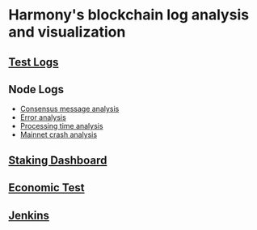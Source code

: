 # Harmony's blockchain log analysis and visualization
## [Test Logs](https://github.com/harmony-one/harmony-log-analysis/blob/master/projects/explorer_mini_log_analysis/README.md) 

## Node Logs
- [Consensus message analysis](https://github.com/harmony-one/harmony-log-analysis/blob/master/projects/consensus_message/README.md)
- [Error analysis](https://github.com/harmony-one/harmony-log-analysis/blob/master/projects/error_analysis/README.md)
- [Processing time analysis](https://github.com/harmony-one/harmony-log-analysis/blob/master/projects/processing_time/README.md)
- [Mainnet crash analysis](https://github.com/harmony-one/harmony-log-analysis/blob/master/projects/mainnet_down_analysis/README.md)

## [Staking Dashboard](https://github.com/harmony-one/harmony-log-analysis/blob/master/projects/staking_dashboard/README.md)

## [Economic Test](https://github.com/harmony-one/harmony-log-analysis/blob/master/projects/economic-test/README.md)

## [Jenkins](https://github.com/harmony-one/harmony-log-analysis/blob/master/projects/jenkins/README.md)

